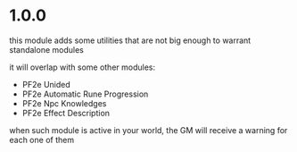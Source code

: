 # 1.0.0

this module adds some utilities that are not big enough to warrant standalone modules

it will overlap with some other modules:

-   PF2e Unided
-   PF2e Automatic Rune Progression
-   PF2e Npc Knowledges
-   PF2e Effect Description

when such module is active in your world, the GM will receive a warning for each one of them
